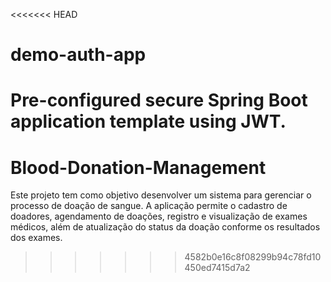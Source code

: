 <<<<<<< HEAD
# demo-auth-app
Pre-configured secure Spring Boot application template using JWT.
=======
# Blood-Donation-Management
Este projeto tem como objetivo desenvolver um sistema para gerenciar o processo de doação de sangue. A aplicação permite o cadastro de doadores, agendamento de doações, registro e visualização de exames médicos, além de atualização do status da doação conforme os resultados dos exames.
>>>>>>> 4582b0e16c8f08299b94c78fd10450ed7415d7a2
